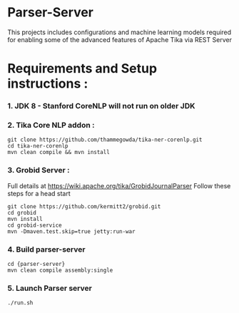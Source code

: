 # Parser-Server

This projects includes configurations and machine learning models required for
 enabling some of the advanced features of Apache Tika via REST Server


# Requirements and Setup instructions :

### 1. JDK 8 - Stanford CoreNLP will not run on older JDK

### 2. Tika Core NLP addon :

```
git clone https://github.com/thammegowda/tika-ner-corenlp.git
cd tika-ner-corenlp
mvn clean compile && mvn install
```

### 3. Grobid Server :

Full details at https://wiki.apache.org/tika/GrobidJournalParser
Follow these steps for a head start

```
git clone https://github.com/kermitt2/grobid.git
cd grobid
mvn install
cd grobid-service
mvn -Dmaven.test.skip=true jetty:run-war
```

### 4. Build parser-server

```
cd {parser-server}
mvn clean compile assembly:single
```

### 5. Launch Parser server

```
./run.sh
```
